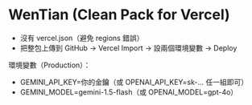 # WenTian (Clean Pack for Vercel)
- 沒有 vercel.json（避免 regions 錯誤）
- 把整包上傳到 GitHub → Vercel Import → 設兩個環境變數 → Deploy

環境變數（Production）：
- GEMINI_API_KEY=你的金鑰（或 OPENAI_API_KEY=sk-... 任一組即可）
- GEMINI_MODEL=gemini-1.5-flash（或 OPENAI_MODEL=gpt-4o）
